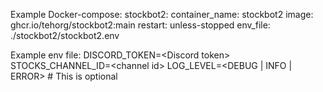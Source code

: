 Example Docker-compose:
    stockbot2:
        container_name: stockbot2
        image: ghcr.io/tehorg/stockbot2:main
        restart: unless-stopped
        env_file: ./stockbot2/stockbot2.env

Example env file:
DISCORD_TOKEN=\<Discord token\>
STOCKS_CHANNEL_ID=\<channel id\>
LOG_LEVEL=\<DEBUG | INFO | ERROR\> # This is optional